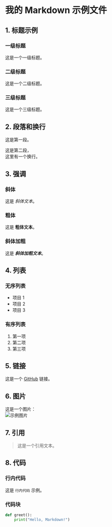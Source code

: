# 我的 Markdown 示例文件

## 1. 标题示例

### 一级标题
这是一个一级标题。

### 二级标题
这是一个二级标题。

### 三级标题
这是一个三级标题。

## 2. 段落和换行

这是第一段。

这是第二段，  
这里有一个换行。

## 3. 强调

### 斜体

这是 *斜体文本*。

### 粗体

这是 **粗体文本**。

### 斜体加粗

这是 ***斜体加粗文本***。

## 4. 列表

### 无序列表

- 项目 1
- 项目 2
- 项目 3

### 有序列表

1. 第一项
2. 第二项
3. 第三项

## 5. 链接

这是一个 [GitHub](https://github.com/) 链接。

## 6. 图片

这是一个图片：  
![示例图片](https://example.com/image.jpg)

## 7. 引用

> 这是一个引用文本。

## 8. 代码

### 行内代码

这是 `行内代码` 示例。

### 代码块

```python
def greet():
    print("Hello, Markdown!")
